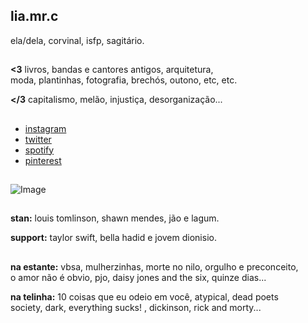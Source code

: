 ## lia.mr.c
ela/dela, corvinal, isfp, sagitário.
##
**<3** livros, bandas e cantores antigos, arquitetura, <br> moda, plantinhas, fotografia, brechós, outono, etc, etc.

**</3** capitalismo, melão, injustiça, desorganização...
##
 - [instagram](https://www.instagram.com/livia.etc/)
 - [twitter](https://twitter.com/home?lang=pt) 
 - [spotify](https://open.spotify.com/user/1edsmwe847kzbl8qi91w1djp4?si=713cd437d2184924) 
 - [pinterest](https://br.pinterest.com/liviaetc/)
 ##
  ![Image](https://i.pinimg.com/564x/f3/09/6c/f3096cdfc132e515d26128851dddb21d.jpg)
##
**stan:** louis tomlinson, shawn mendes, jão e lagum.

**support:** taylor swift, bella hadid e jovem dionisio.
##
**na estante:** vbsa, mulherzinhas, morte no nilo, orgulho e preconceito,<br> o amor não é obvio, pjo, daisy jones and the six, quinze dias...

**na telinha:** 10 coisas que eu odeio em você, atypical, dead poets <br>society, dark, everything sucks! , dickinson, rick and morty...
